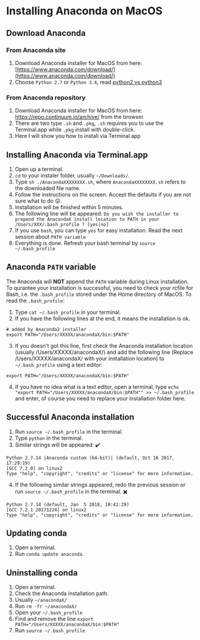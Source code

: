 # Installing Anaconda on MacOS

## Download Anaconda

### From Anaconda site
1. Download Anaconda installer for MacOS from here: [https://www.anaconda.com/download/](https://www.anaconda.com/download/)
2. Choose ``Python 2.7`` or ``Python 3.6``, read
[python2 vs python3](./python2-vs-python3.md)

### From Anaconda repository
1. Download Anaconda installer for MacOS from here: https://repo.continuum.io/archive/ from the browser.
2. There are two type ``.sh`` and ``.pkg``, ``.sh`` requires you to use the Terminal.app while ``.pkg`` install with double-click.
3. Here I will show you how to install via Terminal.app

## Installing Anaconda via Terminal.app
1. Open up a terminal.
2. ``cd`` to your instaler folder, usually ``~/Downloads/``.
3. Type ``sh ./AnacondaXXXXXXXX.sh``, where ``AnacondaXXXXXXXX.sh`` refers to the downloaded file name.
4. Follow the instructions on the screen. Accept the
defaults if you are not sure what to do :stuck_out_tongue:.
5. Installation will be finished within 5 minutes.
6. The following line will be appeared:
``Do you wish the installer to prepend the AnacondaX install location to PATH in your /Users/XXX/.bash_profile ? [yes|no]``
7. If you use ``bash``, you can type ``yes`` for easy installation. Read the next session about ``PATH variable``
8. Everything is done. Refresh your bash terminal by ``source ~/.bash_profile`` 

## Anaconda ``PATH`` variable
The Anaconda will **NOT** append the ``PATH`` variable during Linux installation. To qurantee your installation is successful, you need to check your rcfile for Bash, i.e. the ``.bash_profile`` stored under the Home directory of MacOS. To read the ``.bash_profile``:
1. Type ``cat ~/.bash_profile`` in your terminal.
2. If you have the following lines at the end, it means the installation is ok.
```
# added by Anaconda2 installer
export PATH="/Users/XXXXX/anacondaX/bin:$PATH"
```
3. If you doesn't got this line, first check the Anaconda installation location (usually /Users/XXXXX/anacondaX/) and add the following line (Replace /Users/XXXXX/anacondaX/ with your installation location) to ``~/.bash_profile`` using a text editor:
```
export PATH="/Users/XXXXX/anacondaX/bin:$PATH"
```
4. If you have no idea what is a text editor, open a terminal,
type ``echo "export PATH="/Users/XXXXX/anacondaX/bin:$PATH"" >> ~/.bash_profile`` and enter, of course you need to replace your installation folder here.

## Successful Anaconda installation
1. Run ``source ~/.bash_profile`` in the terminal.
2. Type ``python`` in the terminal.
3. Similar strings will be appeared: :heavy_check_mark:
```
Python 2.7.14 |Anaconda custom (64-bit)| (default, Oct 16 2017, 17:29:19) 
[GCC 7.2.0] on linux2
Type "help", "copyright", "credits" or "license" for more information. 
```
4. If the following similar strings appeared, redo the previous session or run ``source ~/.bash_profile`` in the terminal. :heavy_multiplication_x:
```
Python 2.7.14 (default, Jan  5 2018, 10:41:29) 
[GCC 7.2.1 20171224] on linux2
Type "help", "copyright", "credits" or "license" for more information.
```

## Updating conda

1. Open a terminal.
2. Run ``conda update anaconda``.

## Uninstalling conda

1. Open a terminal.
2. Check the Anaconda installation path.
3. Usually ``~/anacondaX/``
4. Run ``rm -fr ~/anacondaX/``
5. Open your ``~/.bash_profile``
6. Find and remove the line ``export PATH="/Users/XXXXX/anacondaX/bin:$PATH"``
7. Run ``source ~/.bash_profile``